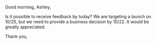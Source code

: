 Good morning, Ashley,

Is it possible to receive feedback by today? We are targeting a launch on 10/25, but we need to provide a business decision by 10/22. It would be greatly appreciated.

Thank you,
